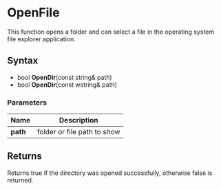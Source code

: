 # OpenFile #
This function opens a folder and can select a file in the operating system file explorer application.

## Syntax ##
- bool **OpenDir**(const string& path)
- bool **OpenDir**(const wstring& path)

### Parameters ###
| Name | Description |
| --- | --- |
| **path** | folder or file path to show |

## Returns ##
Returns true if the directory was opened successfully, otherwise false is returned.
